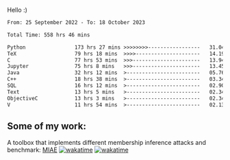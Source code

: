 Hello :)


<!--START_SECTION:waka-->

```txt
From: 25 September 2022 - To: 18 October 2023

Total Time: 558 hrs 46 mins

Python                173 hrs 27 mins >>>>>>>>-----------------   31.04 %
TeX                   79 hrs 18 mins  >>>>---------------------   14.19 %
C                     77 hrs 53 mins  >>>----------------------   13.94 %
Jupyter               75 hrs 8 mins   >>>----------------------   13.45 %
Java                  32 hrs 12 mins  >------------------------   05.76 %
C++                   18 hrs 38 mins  >------------------------   03.34 %
SQL                   16 hrs 12 mins  >------------------------   02.90 %
Text                  13 hrs 5 mins   >------------------------   02.34 %
ObjectiveC            13 hrs 3 mins   >------------------------   02.34 %
V                     11 hrs 54 mins  >------------------------   02.13 %
```

<!--END_SECTION:waka-->

## Some of my work: 

A toolbox that implements different membership inference attacks and benchmark: [MIAE](https://github.com/RPI-DSPlab) [![wakatime](https://wakatime.com/badge/user/18ac89f5-baf8-49e6-a5ee-d9272435ce3a/project/3e6541fd-578f-4d9d-9080-f2a42b2d10e1.svg)](https://wakatime.com/badge/user/18ac89f5-baf8-49e6-a5ee-d9272435ce3a/project/3e6541fd-578f-4d9d-9080-f2a42b2d10e1) [![wakatime](https://wakatime.com/badge/user/18ac89f5-baf8-49e6-a5ee-d9272435ce3a/project/5d5826e9-c6d6-4d86-8b00-0d1608c5f167.svg)](https://wakatime.com/badge/user/18ac89f5-baf8-49e6-a5ee-d9272435ce3a/project/5d5826e9-c6d6-4d86-8b00-0d1608c5f167)
